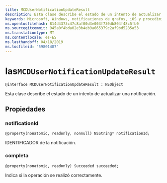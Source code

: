 ```yaml
---
title: MCDUserNotificationUpdateResult
description: Esta clase describe el estado de un intento de actualizar una notificación.
keywords: Microsoft, Windows, notificaciones de grafos, iOS y procedimientos de iPhone
ms.openlocfilehash: 814d4373c47c8af00d3e003f730db804f48c5fb0
ms.sourcegitcommit: 945a0f4bda02e3b4eb9a665379c2af9bd5285a53
ms.translationtype: MT
ms.contentlocale: es-ES
ms.lasthandoff: 04/18/2019
ms.locfileid: "59801487"
---
```

# <a name="class-mcdusernotificationupdateresult"></a>las`MCDUserNotificationUpdateResult`

```
@interface MCDUserNotificationUpdateResult : NSObject
```

Esta clase describe el estado de un intento de actualizar una notificación.

## <a name="properties"></a>Propiedades

### <a name="notificationid"></a>notificationId
`@property(nonatomic, readonly, nonnull) NSString* notificationId;`

IDENTIFICADOR de la notificación.

### <a name="succeeded"></a>completa
`@property(nonatomic, readonly) Succeeded succeeded;`

Indica si la operación se realizó correctamente. 